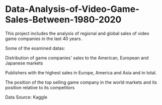# Data-Analysis-of-Video-Game-Sales-Between-1980-2020
This project includes the analysis of regional and global sales of video game companies in the last 40 years.

Some of the examined datas:

Distribution of game companies' sales to the American, European and Japanese markets

Publishers with the highest sales in Europe, America and Asia and in total.

The position of the top selling game company in the world markets and its position relative to its competitors


Data Source: Kaggle

